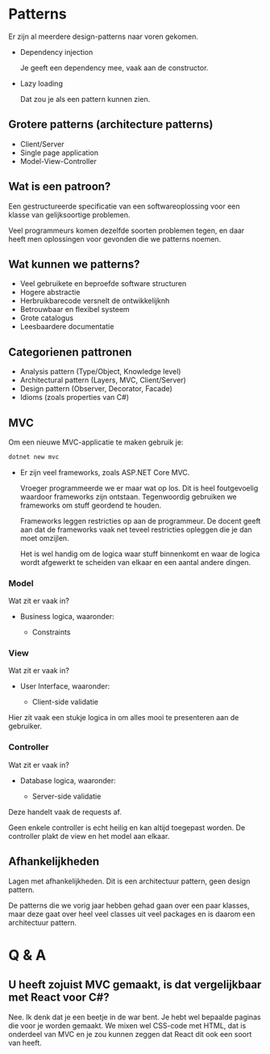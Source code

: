 # Patterns
Er zijn al meerdere design-patterns naar voren gekomen.

- Dependency injection

    Je geeft een dependency mee, vaak aan de constructor.

- Lazy loading

    Dat zou je als een pattern kunnen zien.

## Grotere patterns (architecture patterns)
- Client/Server
- Single page application
- Model-View-Controller

## Wat is een patroon?
Een gestructureerde specificatie van een softwareoplossing voor een klasse van gelijksoortige problemen.

Veel programmeurs komen dezelfde soorten problemen tegen, en daar heeft men oplossingen voor gevonden die we patterns noemen.

## Wat kunnen we patterns?
- Veel gebruikete en beproefde software structuren
- Hogere abstractie
- Herbruikbarecode versnelt de ontwikkelijknh
- Betrouwbaar en flexibel systeem
- Grote catalogus
- Leesbaardere documentatie

## Categorienen pattronen 
- Analysis pattern (Type/Object, Knowledge level)
- Architectural pattern (Layers, MVC, Client/Server)
- Design pattern (Observer, Decorator, Facade)
- Idioms (zoals properties van C#)

## MVC
Om een nieuwe MVC-applicatie te maken gebruik je:
```bash
dotnet new mvc
```

- Er zijn veel frameworks, zoals ASP.NET Core MVC.

    Vroeger programmeerde we er maar wat op los. Dit is heel foutgevoelig waardoor frameworks zijn ontstaan. Tegenwoordig gebruiken we frameworks om stuff geordend te houden. 

    Frameworks leggen restricties op aan de programmeur. De docent geeft aan dat de frameworks vaak net teveel restricties opleggen die je dan moet omzijlen.

    Het is wel handig om de logica waar stuff binnenkomt en waar de logica wordt afgewerkt te scheiden van elkaar en een aantal andere dingen.

### Model
Wat zit er vaak in?

- Business logica, waaronder:

    - Constraints

### View
Wat zit er vaak in?

- User Interface, waaronder:

    - Client-side validatie

Hier zit vaak een stukje logica in om alles mooi te presenteren aan de gebruiker.

### Controller
Wat zit er vaak in?

- Database logica, waaronder:

    - Server-side validatie

Deze handelt vaak de requests af.

Geen enkele controller is echt heilig en kan altijd toegepast worden. De controller plakt de view en het model aan elkaar.

## Afhankelijkheden
Lagen met afhankelijkheden. Dit is een architectuur pattern, geen design pattern.

De patterns die we vorig jaar hebben gehad gaan over een paar klasses, maar deze gaat over heel veel classes uit veel packages en is daarom een architectuur pattern.

# Q & A
## U heeft zojuist MVC gemaakt, is dat vergelijkbaar met React voor C#?
Nee. Ik denk dat je een beetje in de war bent. Je hebt wel bepaalde paginas die voor je worden gemaakt. We mixen wel CSS-code met HTML, dat is onderdeel van MVC en je zou kunnen zeggen dat React dit ook een soort van heeft.
